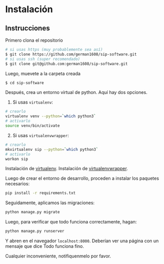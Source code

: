 # Instalación

## Instrucciones

Primero clona el repositorio

```bash
# si usas https (muy probablemente sea así)
$ git clone https://github.com/german1608/sip-software.git
# si usas ssh (super recomendado)
$ git clone git@github.com:german1608/sip-software.git
```
Luego, muevete a la carpeta creada

```bash
$ cd sip-software
```

Después, crea un entorno virtual de python. Aquí hay dos opciones.

1. Si usas `virtualenv`:
```bash
# crearlo
virtualenv venv --python=`which python3`
# activarlo
source venv/bin/activate
```
2. Si usas `virtualenvwrapper`:
```bash
# crearlo
mkvirtualenv sip --python=`which python3`
# activarlo
workon sip
```

Instalación de [virtualenv](https://virtualenv.pypa.io/en/stable/installation/).
Instalación de [virtualenvwrapper](https://virtualenvwrapper.readthedocs.io/en/latest/install.html).

Luego de crear el entorno de desarrollo, proceden a instalar los paquetes necesarios:

```bash
pip install -r requirements.txt
```

Seguidamente, aplicamos las migraciones:

```bash
python manage.py migrate
```

Luego, para verificar que todo funciona correctamente, hagan:

```bash
python manage.py runserver
```

Y abren en el navegador `localhost:8000`. Deberían ver una página con un mensaje que dice Todo funciona fino.

Cualquier inconveniente, notifiquenmelo por favor.
